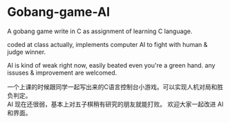 # Gobang-game-AI
A gobang game write in C as assignment of learning C language.  

coded at class actually, implements computer AI to fight with human & judge winner.  

AI is kind of weak right now, easily beated even you're a green hand. 
any issuses & improvement are welcomed.
  
  
一个上课的时候跟同学一起写出来的C语言控制台小游戏。可以实现人机对局和胜负判定。  
AI 现在还很弱，基本上对五子棋稍有研究的朋友就能打败。
欢迎大家一起改进 AI 和界面。
